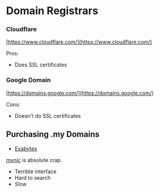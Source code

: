 # Domain Registrars

### Cloudflare

[https://www.cloudflare.com/](https://www.cloudflare.com/)

Pros:

* Does SSL certificates

### Google Domain

[https://domains.google.com/](https://domains.google.com/)

Cons:

* Doesn't do SSL certificates

## Purchasing .my Domains

* [Exabytes](https://www.exabytes.my/)

[mynic](https://www.mynic.my/en/) is absolute crap.

* Terrible interface
* Hard to search
* Slow

